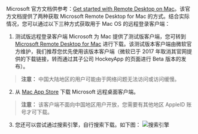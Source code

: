  Microsoft 官方文档供参考：[Get started with Remote Desktop on Mac](https://docs.microsoft.com/en-us/windows-server/remote/remote-desktop-services/clients/remote-desktop-mac)。该官方文档提供了两种获取 Microsoft Remote Desktop for Mac 的方式。结合实际情况，您可以通过以下三种方式获取用于 Mac OS 的远程登录客户端：
 1. 测试版远程登录客户端
Microsoft 为 Mac 提供了测试版客户端，您可转到 [Microsoft Remote Desktop for Mac](https://rink.hockeyapp.net/apps/5e0c144289a51fca2d3bfa39ce7f2b06/)  进行下载。该测试版本客户端由微软官方维护，我们推荐您优先使用该版本客户端（微软已于 2017 年取消其官网提供的下载链接，转而通过其子公司 HockeyApp 的页面进行 Beta 版本的发布）。
> **注意：**
> 中国大陆地区的用户可能由于网络问题无法访问或访问缓慢。

 2. 从 [Mac App Store](https://itunes.apple.com/us/app/microsoft-remote-desktop/id715768417) 下载 Microsoft 远程桌面客户端。
> **注意：**
> 该客户端不面向中国地区用户开放，您需要有其他地区 AppleID 账号才可下载。

 3.  您还可以尝试通过搜索引擎，自行搜索下载。如下图：
![搜索引擎](http://imgcache.tcecqpoc.fsphere.cn/image/mc.qcloudimg.com/static/img/8a149e8858af5a29894436f4138c3fbb/image.png)
